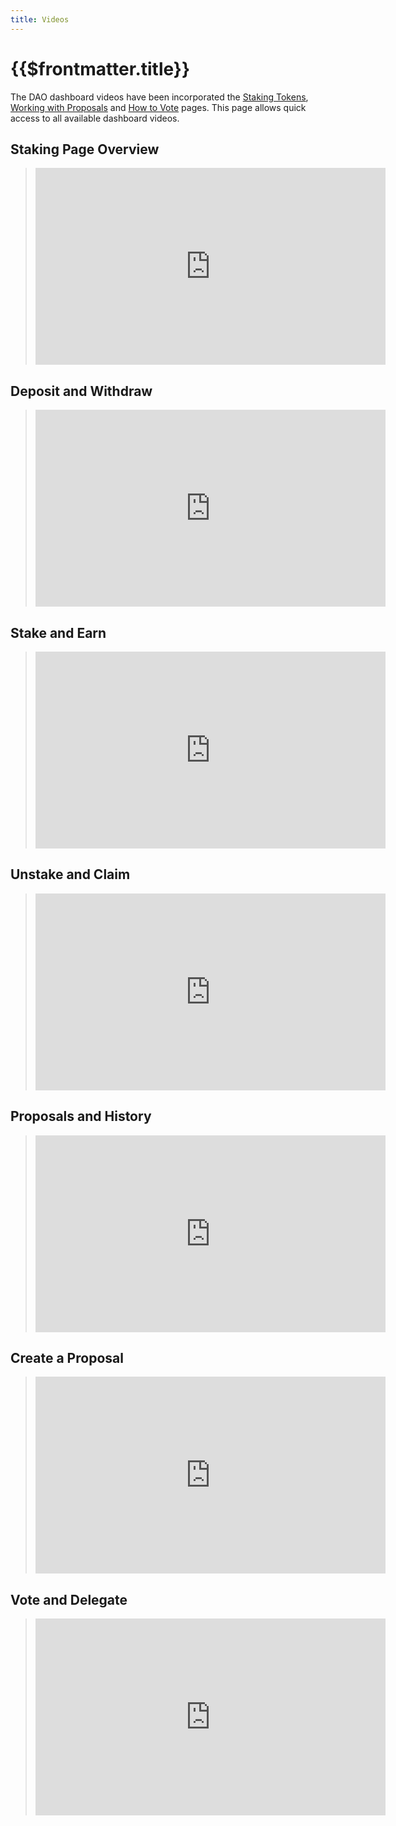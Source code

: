 ```yaml
---
title: Videos
---
```


# {{$frontmatter.title}}

<TocHeader />
<TOC class="table-of-contents" :include-level="[2,3]" />

The DAO dashboard videos have been incorporated the
[Staking Tokens](staking.md), [Working with Proposals](proposals.md) and
[How to Vote](voting.md) pages. This page allows quick access to all available
dashboard videos.

## Staking Page Overview

> <iframe width="560" height="315" src="https://www.youtube.com/embed/Cz7Ov5ibBo0" title="YouTube video player" frameborder="0" allow="accelerometer; autoplay; clipboard-write; encrypted-media; gyroscope; picture-in-picture" allowfullscreen></iframe>

## Deposit and Withdraw

> <iframe width="560" height="315" src="https://www.youtube.com/embed/PdSE-SiUx3M" title="YouTube video player" frameborder="0" allow="accelerometer; autoplay; clipboard-write; encrypted-media; gyroscope; picture-in-picture" allowfullscreen></iframe>

## Stake and Earn

> <iframe width="560" height="315" src="https://www.youtube.com/embed/DQMsgQvkg7k" title="YouTube video player" frameborder="0" allow="accelerometer; autoplay; clipboard-write; encrypted-media; gyroscope; picture-in-picture" allowfullscreen></iframe>

## Unstake and Claim

> <iframe width="560" height="315" src="https://www.youtube.com/embed/__zhi8N2erI" title="YouTube video player" frameborder="0" allow="accelerometer; autoplay; clipboard-write; encrypted-media; gyroscope; picture-in-picture" allowfullscreen></iframe>

## Proposals and History

> <iframe width="560" height="315" src="https://www.youtube.com/embed/k0XEkJtWAGk" title="YouTube video player" frameborder="0" allow="accelerometer; autoplay; clipboard-write; encrypted-media; gyroscope; picture-in-picture" allowfullscreen></iframe>

## Create a Proposal

> <iframe width="560" height="315" src="https://www.youtube.com/embed/XO1iA3wSYMQ" title="YouTube video player" frameborder="0" allow="accelerometer; autoplay; clipboard-write; encrypted-media; gyroscope; picture-in-picture" allowfullscreen></iframe>

## Vote and Delegate

> <iframe width="560" height="315" src="https://www.youtube.com/embed/K_EZFMjXUPA" title="YouTube video player" frameborder="0" allow="accelerometer; autoplay; clipboard-write; encrypted-media; gyroscope; picture-in-picture" allowfullscreen></iframe>
